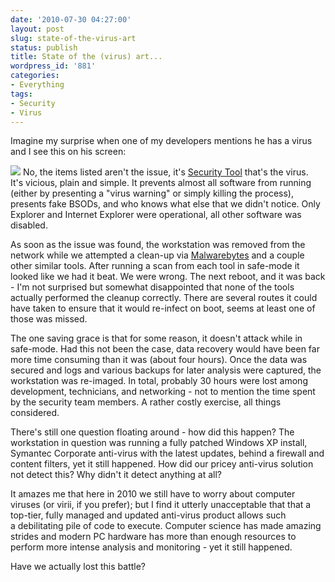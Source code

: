 ```yaml
---
date: '2010-07-30 04:27:00'
layout: post
slug: state-of-the-virus-art
status: publish
title: State of the (virus) art...
wordpress_id: '881'
categories:
- Everything
tags:
- Security
- Virus
---
```


Imagine my surprise when one of my developers mentions he has a virus and I see this on his screen:

![](http://adamcaudill.com/files/2010/07/IMG_20100726_163201.jpg.scaled1000-300x224.jpg)
No, the items listed aren't the issue, it's [Security Tool](http://en.wikipedia.org/wiki/Security_Tool) that's the virus. It's vicious, plain and simple. It prevents almost all software from running (either by presenting a "virus warning" or simply killing the process), presents fake BSODs, and who knows what else that we didn't notice. Only Explorer and Internet Explorer were operational, all other software was disabled.

As soon as the issue was found, the workstation was removed from the network while we attempted a clean-up via [Malwarebytes](http://www.malwarebytes.org/) and a couple other similar tools. After running a scan from each tool in safe-mode it looked like we had it beat. We were wrong. The next reboot, and it was back - I'm not surprised but somewhat disappointed that none of the tools actually performed the cleanup correctly. There are several routes it could have taken to ensure that it would re-infect on boot, seems at least one of those was missed.

The one saving grace is that for some reason, it doesn't attack while in safe-mode. Had this not been the case, data recovery would have been far more time consuming than it was (about four hours). Once the data was secured and logs and various backups for later analysis were captured, the workstation was re-imaged. In total, probably 30 hours were lost among development, technicians, and networking - not to mention the time spent by the security team members. A rather costly exercise, all things considered.

There's still one question floating around - how did this happen? The workstation in question was running a fully patched Windows XP install, Symantec Corporate anti-virus with the latest updates, behind a firewall and content filters, yet it still happened. How did our pricey anti-virus solution not detect this? Why didn't it detect anything at all?

It amazes me that here in 2010 we still have to worry about computer viruses (or virii, if you prefer); but I find it utterly unacceptable that that a top-tier, fully managed and updated anti-virus product allows such a debilitating pile of code to execute. Computer science has made amazing strides and modern PC hardware has more than enough resources to perform more intense analysis and monitoring - yet it still happened.

Have we actually lost this battle?
